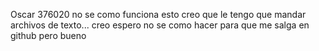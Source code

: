 
Oscar
376020
no se como funciona esto 
creo que le tengo que mandar archivos de texto... creo espero
no se como hacer para que me salga en github pero bueno